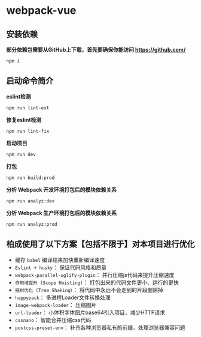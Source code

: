 
# webpack-vue

## 安装依赖
**部分依赖包需要从GitHub上下载，首先要确保你能访问 https://github.com/**
```
npm i
```
## 启动命令简介

 **eslint检测** 
```
npm run lint-ext
```

 **修复eslint检测** 
```
npm run lint-fix
```

**启动项目** 
```
npm run dev
```

 **打包** 
```
npm run build:prod
```

**分析 Webpack 开发环境打包后的模块依赖关系** 
```
npm run analyz:dev
```

**分析 Webpack 生产环境打包后的模块依赖关系** 
```
npm run analyz:prod
```
## 柏成使用了以下方案【包括不限于】对本项目进行优化

- 缓存 `babel` 编译结果加快重新编译速度
- `Eslint + husky`： 保证代码风格和质量 
- `webpack-parallel-uglify-plugin`： 并行压缩js代码来提升压缩速度
- `作用域提升 (Scope Hoisting)`： 打包出来的代码文件更小、运行的更快
- `摇树优化 (Tree Shaking）`： 将代码中永远不会走到的片段删除掉
- `happypack`： 多进程Loader文件转换处理
- `image-webpack-loader`： 压缩图片
- `url-loader`： 小体积字体图片base64引入项目，减少HTTP请求
- `cssnano`： 智能合并压缩css代码
- `postcss-preset-env`： 补齐各种浏览器私有的前缀，处理浏览器兼容问题




